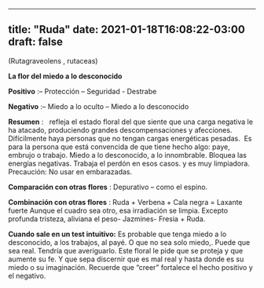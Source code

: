 
---
title: "Ruda"
date: 2021-01-18T16:08:22-03:00
draft: false
--- 
        

 

 



(Rutagraveolens
 , rutaceas)


**La flor del miedo a lo desconocido** 
 


**Positivo** :– Protección –
 Seguridad - Destrabe


**Negativo** :– Miedo a lo oculto –
 Miedo a lo desconocido 
 


**Resumen** :   refleja el estado floral del que siente que
 una carga negativa le ha atacado, produciendo grandes descompensaciones y
 afecciones. Difícilmente haya
 personas que no tengan cargas energéticas pesadas.  Es para la persona que está convencida de que
 tiene hecho algo: paye, embrujo o trabajo. 
Miedo
 a lo desconocido, a lo
 innombrable. Bloquea las energías
 negativas.
Trabaja
 el perdón en esos casos. y es muy limpiadora. 
Precaución: No usar en embarazadas.


**Comparación con otras flores** :
Depurativo – como el espino.
 


**Combinación con otras flores** :
Ruda + Verbena + Cala negra = Laxante fuerte
Aunque el cuadro sea otro, esa irradiación se limpia.
Excepto profunda tristeza, aliviana el peso- Jazmines- Fresia + Ruda.
 


**Cuando sale en un test intuitivo:**  Es probable que tenga miedo a lo desconocido, a los
 trabajos, al payé.
O que no sea solo
 miedo,. Puede que sea real. Tendría que averiguarlo.
Este floral le pide
 que se proteja y que aumente su fe. Y que sepa discernir que es mal real y
 hasta donde es su miedo o su imaginación.
Recuerde que
 “creer” fortalece el hecho positivo y el negativo.



